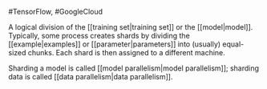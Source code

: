#TensorFlow, #GoogleCloud

A logical division of the [[training set|training set]] or the
[[model|model]]. Typically, some process creates shards by dividing
the [[example|examples]] or [[parameter|parameters]] into (usually)
equal-sized chunks. Each shard is then assigned to a different machine.

Sharding a model is called [[model parallelism|model parallelism]];
sharding data is called [[data parallelism|data parallelism]].

